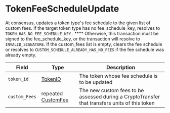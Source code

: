 # TokenFeeScheduleUpdate

At consensus, updates a token type's fee schedule to the given list of custom fees. If the target token type has no fee\_schedule\_key, resolves to `TOKEN_HAS_NO_FEE_SCHEDULE_KEY.` **** Otherwise, this transaction must be signed to the fee\_schedule\_key, or the transaction will resolve to `INVALID_SIGNATURE`. If the custom\_fees list is empty, clears the fee schedule or resolves to `CUSTOM_SCHEDULE_ALREADY_HAS_NO_FEES` if the fee schedule was already empty.

| Field         | Type                                          | Description                                                                                   |
| ------------- | --------------------------------------------- | --------------------------------------------------------------------------------------------- |
| `token_id`    | [TokenID](../basic-types/tokenid.md)          | The token whose fee schedule is to be updated                                                 |
| `custom_Fees` | repeated [CustomFee](customfees/customfee.md) | The new custom fees to be assessed during a CryptoTransfer that transfers units of this token |

